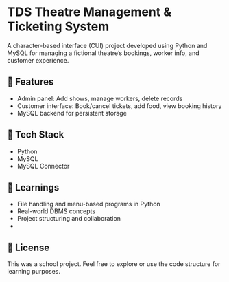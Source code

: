 # TDS Theatre Management & Ticketing System

A character-based interface (CUI) project developed using Python and MySQL for managing a fictional theatre’s bookings, worker info, and customer experience.

## 🎯 Features
- Admin panel: Add shows, manage workers, delete records
- Customer interface: Book/cancel tickets, add food, view booking history
- MySQL backend for persistent storage

## 🔧 Tech Stack
- Python
- MySQL
- MySQL Connector

## 🧠 Learnings
- File handling and menu-based programs in Python
- Real-world DBMS concepts
- Project structuring and collaboration
- 
## 📄 License
This was a school project. Feel free to explore or use the code structure for learning purposes.
